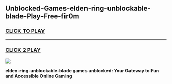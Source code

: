 
## Unblocked-Games-elden-ring-unblockable-blade-Play-Free-fir0m
<h3>
<a href="https://premium76.site?title=elden-ring-unblockable-blade&ref=10A">CLICK TO PLAY</a></h3>
<hr>

<h3>
<a href="https://premium76.site?title=elden-ring-unblockable-blade&ref=10A">CLICK 2 PLAY</a>
  
</h3>

<a href="https://premium76.site?title=elden-ring-unblockable-blade&ref=10A"><img src="https://clearcache.store/games.png"></a>


**elden-ring-unblockable-blade games unblocked: Your Gateway to Fun and Accessible Online Gaming**

